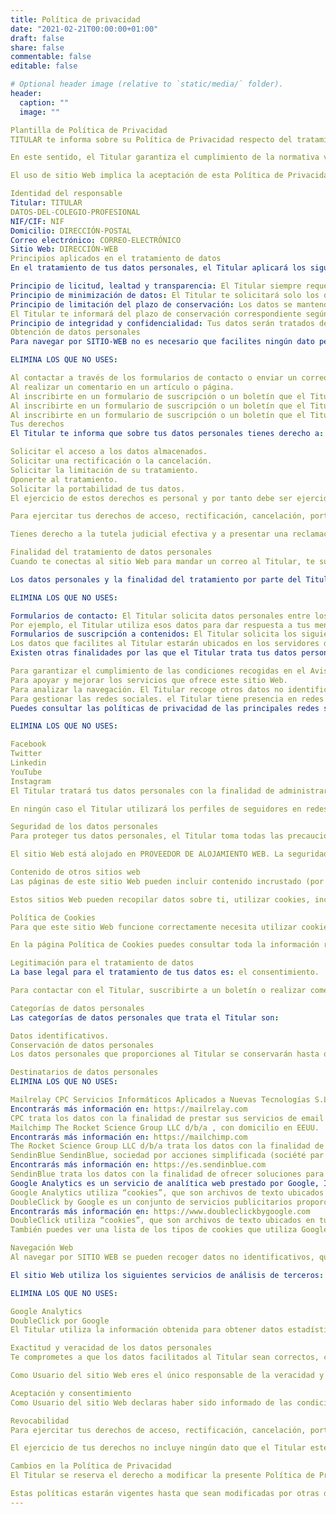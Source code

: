 ```yaml
---
title: Política de privacidad
date: "2021-02-21T00:00:00+01:00"
draft: false
share: false
commentable: false
editable: false

# Optional header image (relative to `static/media/` folder).
header:
  caption: ""
  image: ""

Plantilla de Política de Privacidad
TITULAR te informa sobre su Política de Privacidad respecto del tratamiento y protección de los datos de carácter personal de los usuarios y clientes que puedan ser recabados por la navegación o contratación de servicios a través del sitio Web DIRECCIÓN-WEB.

En este sentido, el Titular garantiza el cumplimiento de la normativa vigente en materia de protección de datos personales, reflejada en la Ley Orgánica 3/2018, de 5 de diciembre, de Protección de Datos Personales y de Garantía de Derechos Digitales (LOPD GDD). Cumple también con el Reglamento (UE) 2016/679 del Parlamento Europeo y del Consejo de 27 de abril de 2016 relativo a la protección de las personas físicas (RGPD).

El uso de sitio Web implica la aceptación de esta Política de Privacidad así como las condiciones incluidas en el Aviso Legal.

Identidad del responsable
Titular: TITULAR
DATOS-DEL-COLEGIO-PROFESIONAL
NIF/CIF: NIF
Domicilio: DIRECCIÓN-POSTAL
Correo electrónico: CORREO-ELECTRÓNICO
Sitio Web: DIRECCIÓN-WEB
Principios aplicados en el tratamiento de datos
En el tratamiento de tus datos personales, el Titular aplicará los siguientes principios que se ajustan a las exigencias del nuevo reglamento europeo de protección de datos:

Principio de licitud, lealtad y transparencia: El Titular siempre requerirá el consentimiento para el tratamiento de tus datos personales que puede ser para uno o varios fines específicos sobre los que te informará previamente con absoluta transparencia.
Principio de minimización de datos: El Titular te solicitará solo los datos estrictamente necesarios para el fin o los fines que los solicita.
Principio de limitación del plazo de conservación: Los datos se mantendrán durante el tiempo estrictamente necesario para el fin o los fines del tratamiento.
El Titular te informará del plazo de conservación correspondiente según la finalidad. En el caso de suscripciones, el Titular revisará periódicamente las listas y eliminará aquellos registros inactivos durante un tiempo considerable.
Principio de integridad y confidencialidad: Tus datos serán tratados de tal manera que su seguridad, confidencialidad e integridad esté garantizada. Debes saber que el Titular toma las precauciones necesarias para evitar el acceso no autorizado o uso indebido de los datos de sus usuarios por parte de terceros.
Obtención de datos personales
Para navegar por SITIO-WEB no es necesario que facilites ningún dato personal. Los casos en los que sí proporcionas tus datos personales son los siguientes:

ELIMINA LOS QUE NO USES:

Al contactar a través de los formularios de contacto o enviar un correo electrónico.
Al realizar un comentario en un artículo o página.
Al inscribirte en un formulario de suscripción o un boletín que el Titular gestiona con MailChimp.
Al inscribirte en un formulario de suscripción o un boletín que el Titular gestiona con MailRelay.
Al inscribirte en un formulario de suscripción o un boletín que el Titular gestiona con SendinBlue.
Tus derechos
El Titular te informa que sobre tus datos personales tienes derecho a:

Solicitar el acceso a los datos almacenados.
Solicitar una rectificación o la cancelación.
Solicitar la limitación de su tratamiento.
Oponerte al tratamiento.
Solicitar la portabilidad de tus datos.
El ejercicio de estos derechos es personal y por tanto debe ser ejercido directamente por el interesado, solicitándolo directamente al Titular, lo que significa que cualquier cliente, suscriptor o colaborador que haya facilitado sus datos en algún momento puede dirigirse al Titular y pedir información sobre los datos que tiene almacenados y cómo los ha obtenido, solicitar la rectificación de los mismos, solicitar la portabilidad de sus datos personales, oponerse al tratamiento, limitar su uso o solicitar la cancelación de esos datos en los ficheros del Titular.

Para ejercitar tus derechos de acceso, rectificación, cancelación, portabilidad y oposición tienes que enviar un correo electrónico a CORREO ELECTRÓNICO junto con la prueba válida en derecho como una fotocopia del D.N.I. o equivalente.

Tienes derecho a la tutela judicial efectiva y a presentar una reclamación ante la autoridad de control, en este caso, la Agencia Española de Protección de Datos, si consideras que el tratamiento de datos personales que te conciernen infringe el Reglamento.

Finalidad del tratamiento de datos personales
Cuando te conectas al sitio Web para mandar un correo al Titular, te suscribes a su boletín o realizas una contratación, estás facilitando información de carácter personal de la que el responsable es el Titular. Esta información puede incluir datos de carácter personal como pueden ser tu dirección IP, nombre y apellidos, dirección física, dirección de correo electrónico, número de teléfono, y otra información. Al facilitar esta información, das tu consentimiento para que tu información sea recopilada, utilizada, gestionada y almacenada por superadmin.es , sólo como se describe en el Aviso Legal y en la presente Política de Privacidad.

Los datos personales y la finalidad del tratamiento por parte del Titular es diferente según el sistema de captura de información:

ELIMINA LOS QUE NO USES:

Formularios de contacto: El Titular solicita datos personales entre los que pueden estar: Nombre y apellidos, dirección de correo electrónico, número de teléfono y dirección de tu sitio Web con la finalidad de responder a tus consultas.
Por ejemplo, el Titular utiliza esos datos para dar respuesta a tus mensajes, dudas, quejas, comentarios o inquietudes que puedas tener relativas a la información incluida en el sitio Web, los servicios que se prestan a través del sitio Web, el tratamiento de tus datos personales, cuestiones referentes a los textos legales incluidos en el sitio Web, así como cualquier otra consulta que puedas tener y que no esté sujeta a las condiciones del sitio Web o de la contratación.
Formularios de suscripción a contenidos: El Titular solicita los siguientes datos personales: Nombre y apellidos, dirección de correo electrónico, número de teléfono y dirección de tu sitio web para gestionar la lista de suscripciones, enviar boletines, promociones y ofertas especiales.
Los datos que facilites al Titular estarán ubicados en los servidores de The Rocket Science Group LLC d/b/a, con domicilio en EEUU. (Mailchimp).
Existen otras finalidades por las que el Titular trata tus datos personales:

Para garantizar el cumplimiento de las condiciones recogidas en el Aviso Legal y en la ley aplicable. Esto puede incluir el desarrollo de herramientas y algoritmos que ayuden a este sitio Web a garantizar la confidencialidad de los datos personales que recoge.
Para apoyar y mejorar los servicios que ofrece este sitio Web.
Para analizar la navegación. El Titular recoge otros datos no identificativos que se obtienen mediante el uso de cookies que se descargan en tu ordenador cuando navegas por el sitio Web cuyas caracterísiticas y finalidad están detalladas en la Política de Cookies .
Para gestionar las redes sociales. el Titular tiene presencia en redes sociales. Si te haces seguidor en las redes sociales del Titular el tratamiento de los datos personales se regirá por este apartado, así como por aquellas condiciones de uso, políticas de privacidad y normativas de acceso que pertenezcan a la red social que proceda en cada caso y que has aceptado previamente.
Puedes consultar las políticas de privacidad de las principales redes sociales en estos enlaces:

ELIMINA LOS QUE NO USES:

Facebook
Twitter
Linkedin
YouTube
Instagram
El Titular tratará tus datos personales con la finalidad de administrar correctamente su presencia en la red social, informarte de sus actividades, productos o servicios, así como para cualquier otra finalidad que las normativas de las redes sociales permitan.

En ningún caso el Titular utilizará los perfiles de seguidores en redes sociales para enviar publicidad de manera individual.

Seguridad de los datos personales
Para proteger tus datos personales, el Titular toma todas las precauciones razonables y sigue las mejores prácticas de la industria para evitar su pérdida, mal uso, acceso indebido, divulgación, alteración o destrucción de los mismos.

El sitio Web está alojado en PROVEEDOR DE ALOJAMIENTO WEB. La seguridad de tus datos está garantizada, ya que toman todas las medidas de seguridad necesarias para ello. Puedes consultar su política de privacidad para tener más información.

Contenido de otros sitios web
Las páginas de este sitio Web pueden incluir contenido incrustado (por ejemplo, vídeos, imágenes, artículos, etc.). El contenido incrustado de otras web se comporta exactamente de la misma manera que si hubieras visitado la otra web.

Estos sitios Web pueden recopilar datos sobre ti, utilizar cookies, incrustar un código de seguimiento adicional de terceros, y supervisar tu interacción usando este código.

Política de Cookies
Para que este sitio Web funcione correctamente necesita utilizar cookies, que es una información que se almacena en tu navegador web.

En la página Política de Cookies puedes consultar toda la información relativa a la política de recogida, la finalidad y el tratamiento de las cookies.

Legitimación para el tratamiento de datos
La base legal para el tratamiento de tus datos es: el consentimiento.

Para contactar con el Titular, suscribirte a un boletín o realizar comentarios en este sitio Web tienes que aceptar la presente Política de Privacidad.

Categorías de datos personales
Las categorías de datos personales que trata el Titular son:

Datos identificativos.
Conservación de datos personales
Los datos personales que proporciones al Titular se conservarán hasta que solicites su supresión.

Destinatarios de datos personales
ELIMINA LOS QUE NO USES:

Mailrelay CPC Servicios Informáticos Aplicados a Nuevas Tecnologías S.L. (en adelante “CPC”) , con domicilio social en C/ Nardo, 12 28250 – Torrelodones – Madrid.
Encontrarás más información en: https://mailrelay.com
CPC trata los datos con la finalidad de prestar sus servicios de email el Titulareting al Titular.
Mailchimp The Rocket Science Group LLC d/b/a , con domicilio en EEUU.
Encontrarás más información en: https://mailchimp.com
The Rocket Science Group LLC d/b/a trata los datos con la finalidad de prestar sus servicios de email el Titulareting al Titular.
SendinBlue SendinBlue, sociedad por acciones simplificada (société par actions simplifiée) inscrita en el Registro Mercantil de París con el número 498 019 298, con domicilio social situado en 55 rue d’Amsterdam, 75008, París (Francia).
Encontrarás más información en: https://es.sendinblue.com
SendinBlue trata los datos con la finalidad de ofrecer soluciones para el envío de correos electrónicos, SMS transaccionales y de el Titulareting al Titular.
Google Analytics es un servicio de analítica web prestado por Google, Inc., una compañía de Delaware cuya oficina principal está en 1600 Amphitheatre Parkway, Mountain View (California), CA 94043, Estados Unidos (“Google”). Encontrarás más información en: https://analytics.google.com
Google Analytics utiliza “cookies”, que son archivos de texto ubicados en tu ordenador, para ayudar al Titular a analizar el uso que hacen los usuarios del sitio Web. La información que genera la cookie acerca del uso del sitio Web (incluyendo tu dirección IP) será directamente transmitida y archivada por Google en los servidores de Estados Unidos.
DoubleClick by Google es un conjunto de servicios publicitarios proporcionado por Google, Inc., una compañía de Delaware cuya oficina principal está en 1600 Amphitheatre Parkway, Mountain View (California), CA 94043, Estados Unidos (“Google”).
Encontrarás más información en: https://www.doubleclickbygoogle.com
DoubleClick utiliza “cookies”, que son archivos de texto ubicados en tu ordenador y que sirven para aumentar la relevancia de los anuncios relacionados con tus búsquedas recientes. En la Política de privacidad de Google se explica cómo Google gestiona tu privacidad en lo que respecta al uso de las cookies y otra información.
También puedes ver una lista de los tipos de cookies que utiliza Google y sus colaboradores y toda la información relativa al uso que hacen de cookies publicitarias.

Navegación Web
Al navegar por SITIO WEB se pueden recoger datos no identificativos, que pueden incluir, la dirección IP, geolocalización, un registro de cómo se utilizan los servicios y sitios, hábitos de navegación y otros datos que no pueden ser utilizados para identificarte.

El sitio Web utiliza los siguientes servicios de análisis de terceros:

ELIMINA LOS QUE NO USES:

Google Analytics
DoubleClick por Google
El Titular utiliza la información obtenida para obtener datos estadísticos, analizar tendencias, administrar el sitio, estudiar patrones de navegación y para recopilar información demográfica.

Exactitud y veracidad de los datos personales
Te comprometes a que los datos facilitados al Titular sean correctos, completos, exactos y vigentes, así como a mantenerlos debidamente actualizados.

Como Usuario del sitio Web eres el único responsable de la veracidad y corrección de los datos que remitas al sitio exonerando a el Titular de cualquier responsabilidad al respecto.

Aceptación y consentimiento
Como Usuario del sitio Web declaras haber sido informado de las condiciones sobre protección de datos de carácter personal, aceptas y consientes el tratamiento de los mismos por parte de el Titular en la forma y para las finalidades indicadas en esta Política de Privacidad.

Revocabilidad
Para ejercitar tus derechos de acceso, rectificación, cancelación, portabilidad y oposición tienes que enviar un correo electrónico a CORREO ELECTRÓNICO junto con la prueba válida en derecho como una fotocopia del D.N.I. o equivalente.

El ejercicio de tus derechos no incluye ningún dato que el Titular esté obligado a conservar con fines administrativos, legales o de seguridad.

Cambios en la Política de Privacidad
El Titular se reserva el derecho a modificar la presente Política de Privacidad para adaptarla a novedades legislativas o jurisprudenciales, así como a prácticas de la industria.

Estas políticas estarán vigentes hasta que sean modificadas por otras debidamente publicadas.
---
```


